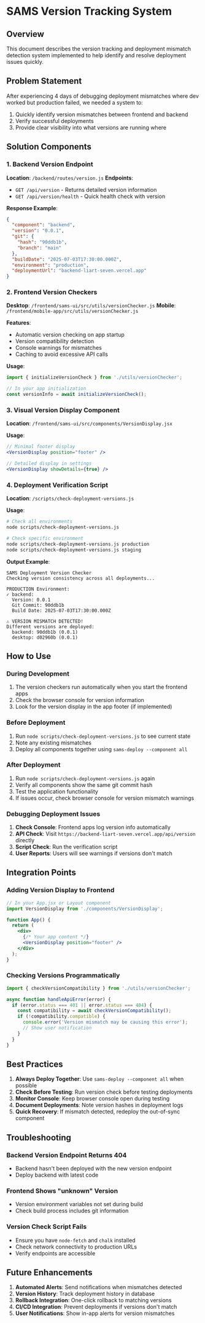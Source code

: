 # SAMS Version Tracking System

## Overview
This document describes the version tracking and deployment mismatch detection system implemented to help identify and resolve deployment issues quickly.

## Problem Statement
After experiencing 4 days of debugging deployment mismatches where dev worked but production failed, we needed a system to:
1. Quickly identify version mismatches between frontend and backend
2. Verify successful deployments
3. Provide clear visibility into what versions are running where

## Solution Components

### 1. Backend Version Endpoint
**Location**: `/backend/routes/version.js`
**Endpoints**:
- `GET /api/version` - Returns detailed version information
- `GET /api/version/health` - Quick health check with version

**Response Example**:
```json
{
  "component": "backend",
  "version": "0.0.1",
  "git": {
    "hash": "90ddb1b",
    "branch": "main"
  },
  "buildDate": "2025-07-03T17:30:00.000Z",
  "environment": "production",
  "deploymentUrl": "backend-liart-seven.vercel.app"
}
```

### 2. Frontend Version Checkers
**Desktop**: `/frontend/sams-ui/src/utils/versionChecker.js`
**Mobile**: `/frontend/mobile-app/src/utils/versionChecker.js`

**Features**:
- Automatic version checking on app startup
- Version compatibility detection
- Console warnings for mismatches
- Caching to avoid excessive API calls

**Usage**:
```javascript
import { initializeVersionCheck } from './utils/versionChecker';

// In your app initialization
const versionInfo = await initializeVersionCheck();
```

### 3. Visual Version Display Component
**Location**: `/frontend/sams-ui/src/components/VersionDisplay.jsx`

**Usage**:
```jsx
// Minimal footer display
<VersionDisplay position="footer" />

// Detailed display in settings
<VersionDisplay showDetails={true} />
```

### 4. Deployment Verification Script
**Location**: `/scripts/check-deployment-versions.js`

**Usage**:
```bash
# Check all environments
node scripts/check-deployment-versions.js

# Check specific environment
node scripts/check-deployment-versions.js production
node scripts/check-deployment-versions.js staging
```

**Output Example**:
```
SAMS Deployment Version Checker
Checking version consistency across all deployments...

PRODUCTION Environment:
✓ backend:
  Version: 0.0.1
  Git Commit: 90ddb1b
  Build Date: 2025-07-03T17:30:00.000Z

⚠️ VERSION MISMATCH DETECTED!
Different versions are deployed:
  backend: 90ddb1b (0.0.1)
  desktop: d02960b (0.0.1)
```

## How to Use

### During Development
1. The version checkers run automatically when you start the frontend apps
2. Check the browser console for version information
3. Look for the version display in the app footer (if implemented)

### Before Deployment
1. Run `node scripts/check-deployment-versions.js` to see current state
2. Note any existing mismatches
3. Deploy all components together using `sams-deploy --component all`

### After Deployment
1. Run `node scripts/check-deployment-versions.js` again
2. Verify all components show the same git commit hash
3. Test the application functionality
4. If issues occur, check browser console for version mismatch warnings

### Debugging Deployment Issues
1. **Check Console**: Frontend apps log version info automatically
2. **API Check**: Visit `https://backend-liart-seven.vercel.app/api/version` directly
3. **Script Check**: Run the verification script
4. **User Reports**: Users will see warnings if versions don't match

## Integration Points

### Adding Version Display to Frontend
```jsx
// In your App.jsx or Layout component
import VersionDisplay from './components/VersionDisplay';

function App() {
  return (
    <div>
      {/* Your app content */}
      <VersionDisplay position="footer" />
    </div>
  );
}
```

### Checking Versions Programmatically
```javascript
import { checkVersionCompatibility } from './utils/versionChecker';

async function handleApiError(error) {
  if (error.status === 401 || error.status === 404) {
    const compatibility = await checkVersionCompatibility();
    if (!compatibility.compatible) {
      console.error('Version mismatch may be causing this error');
      // Show user notification
    }
  }
}
```

## Best Practices

1. **Always Deploy Together**: Use `sams-deploy --component all` when possible
2. **Check Before Testing**: Run version check before testing deployments
3. **Monitor Console**: Keep browser console open during testing
4. **Document Deployments**: Note version hashes in deployment logs
5. **Quick Recovery**: If mismatch detected, redeploy the out-of-sync component

## Troubleshooting

### Backend Version Endpoint Returns 404
- Backend hasn't been deployed with the new version endpoint
- Deploy backend with latest code

### Frontend Shows "unknown" Version
- Version environment variables not set during build
- Check build process includes git information

### Version Check Script Fails
- Ensure you have `node-fetch` and `chalk` installed
- Check network connectivity to production URLs
- Verify endpoints are accessible

## Future Enhancements

1. **Automated Alerts**: Send notifications when mismatches detected
2. **Version History**: Track deployment history in database
3. **Rollback Integration**: One-click rollback to matching versions
4. **CI/CD Integration**: Prevent deployments if versions don't match
5. **User Notifications**: Show in-app alerts for version mismatches